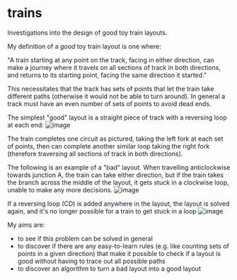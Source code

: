 # trains
Investigations into the design of good toy train layouts.

My definition of a *good* toy train layout is one where: 

"A train starting at any point on the track, facing in either direction, can make a journey where it travels on all sections of track in both directions, and returns to its starting point, facing the same direction it started."

This necessitates that the track has sets of points that let the train take different paths (otherwise it would not be able to turn around). In general a track must have an even number of sets of points to avoid dead ends. 

The simplest "good" layout is a straight piece of track with a reversing loop at each end: 
![image](https://github.com/user-attachments/assets/a65c3a94-f918-45e5-ae47-74a99135e427)

The train completes one circuit as pictured, taking the left fork at each set of points, then can complete another similar loop taking the right fork (therefore traversing all sections of track in both directions). 

The following is an example of a "bad" layout. When travelling anticlockwise towards junction A, the train can take either direction, but if the train takes the branch across the middle of the layout, it gets stuck in a clockwise loop, unable to make any more decisions. 
![image](https://github.com/user-attachments/assets/72f0aa19-3278-4a5c-bab6-0821f52656db)

If a reversing loop (CD) is added anywhere in the layout, the layout is solved again, and it's no longer possible for a train to get stuck in a loop
![image](https://github.com/user-attachments/assets/7e4f3ff0-d3b7-4128-90e3-00ab2e4abdb0)

My aims are: 

- to see if this problem can be solved in general
- to discover if there are any easy-to-learn rules (e.g. like counting sets of points in a given direction) that make it possible to check if a layout is good without having to trace out all possible paths 
- to discover an algorithm to turn a bad layout into a good layout 
